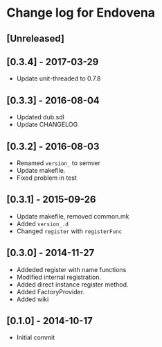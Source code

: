 # Change log for Endovena

## [Unreleased]

## [0.3.4] - 2017-03-29
- Update unit-threaded to 0.7.8

## [0.3.3] - 2016-08-04
- Updated dub.sdl
- Update CHANGELOG

## [0.3.2] - 2016-08-03
- Renamed `version_` to semver
- Update makefile.
- Fixed  problem in test

## [0.3.1] - 2015-09-26
- Update makefile, removed common.mk
- Added `version_.d`
- Changed `register` with `registerFunc`

## [0.3.0] - 2014-11-27
- Addeded register with name functions
- Modified internal registration.
- Added direct instance register method.
- Added FactoryProvider.
- Added wiki

## [0.1.0] - 2014-10-17
- Initial commit
